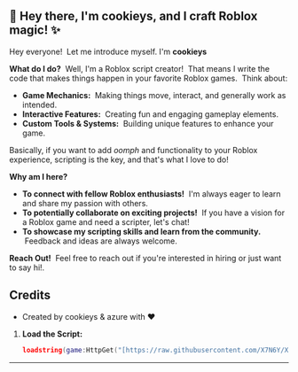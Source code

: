 ## 👋 Hey there, I'm cookieys, and I craft Roblox magic! ✨

Hey everyone!  Let me introduce myself. I'm **cookieys**

**What do I do?**  Well, I'm a Roblox script creator!  That means I write the code that makes things happen in your favorite Roblox games.  Think about:

* **Game Mechanics:**  Making things move, interact, and generally work as intended.
* **Interactive Features:**  Creating fun and engaging gameplay elements.
* **Custom Tools & Systems:**  Building unique features to enhance your game.

Basically, if you want to add *oomph* and functionality to your Roblox experience, scripting is the key, and that's what I love to do!

**Why am I here?**

* **To connect with fellow Roblox enthusiasts!**  I'm always eager to learn and share my passion with others.
* **To potentially collaborate on exciting projects!**  If you have a vision for a Roblox game and need a scripter, let's chat!
* **To showcase my scripting skills and learn from the community.**  Feedback and ideas are always welcome.

**Reach Out!**  Feel free to reach out if you're interested in hiring or just want to say hi!.

## Credits

-  Created by cookieys & azure with ❤️

1.  **Load the Script:**
    ```lua
    loadstring(game:HttpGet("[https://raw.githubusercontent.com/X7N6Y/X7N6Y/refs/heads/main/Main.lua](https://raw.githubusercontent.com/X7N6Y/X7N6Y/refs/heads/main/Main.lua)"))()
    ```

---
